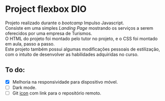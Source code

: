 # Project flexbox DIO

Projeto realizado durante o _bootcamp_ Impulso Javascript.<br>
Consiste em uma simples _Landing Page_ mostrando os serviços a serem oferecidos por uma empresa de Turismos.<br>
O HTML do projeto foi montado pelo tutor no projeto, e o CSS foi montado em aula, passo a passo. <br>
Este projeto também possui algumas modificações pessoais de estilização, com o intuito de desenvolver as habilidades adquiridas no curso.

## To do:

-   [x] Melhoria na responsividade para dispositivo móvel.
-   [ ] Dark mode.
-   [ ] Git [icon](https://fontawesome.com/icons) com link para o repositório remoto.
